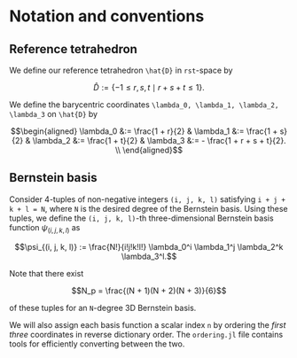 # Notation and conventions

## Reference tetrahedron

We define our reference tetrahedron ``\hat{D}`` in ``rst``-space by
```math
\hat{D} := \{-1 \leq r,s,t \mid r + s + t \leq 1\}.
```

We define the barycentric coordinates ``\lambda_0, \lambda_1, \lambda_2, \lambda_3`` on ``\hat{D}`` by

```math
\begin{aligned}
\lambda_0 &:= \frac{1 + r}{2} & \lambda_1 &:= \frac{1 + s}{2} & \lambda_2 &:= \frac{1 + t}{2} & \lambda_3 &:= - \frac{1 + r + s + t}{2}. \\
\end{aligned}
```

## Bernstein basis

Consider 4-tuples of non-negative integers ``(i, j, k, l)`` satisfying ``i + j + k + l = N``, where ``N`` is the desired degree of the Bernstein basis. Using these tuples, we define the ``(i, j, k, l)``-th three-dimensional Bernstein basis function $\psi_{(i,j,k,l)}$ as
```math
\psi_{(i, j, k, l)} := \frac{N!}{i!j!k!l!} \lambda_0^i \lambda_1^j \lambda_2^k \lambda_3^l.
```

Note that there exist 

```math
N_p = \frac{(N + 1)(N + 2)(N + 3)}{6}
```
of these tuples for an ``N``-degree 3D Bernstein basis. 

We will also assign each basis function a scalar index ``n`` by ordering the *first three* coordinates in reverse dictionary order. The `ordering.jl` file contains tools for efficiently converting between the two.



